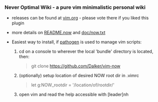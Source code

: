 ### Never Optimal Wiki - a pure vim minimalistic personal wiki

* releases can be found at [vim.org](http://www.vim.org/scripts/script.php?script_id=5263) - please vote there if you liked this plugin

* more details on [README.now](https://github.com/Dalker/vim-now/blob/master/README.now)
  and [doc/now.txt](https://github.com/Dalker/vim-now/blob/master/doc/now.txt)

* Easiest way to install, if [pathogen](https://github.com/tpope/vim-pathogen) is used to manage vim scripts:
  1.  cd on a console to wherever the local 'bundle' directory is located, then:

      > git clone https://github.com/Dalker/vim-now
  2.  (optionally) setup location of desired NOW root dir in .vimrc

      > let g:NOW_rootdir = '/location/of/rootdir/'
  3.  open vim and read the help accessible with [leader]nh

